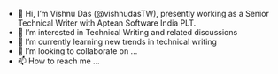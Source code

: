 - 👋 Hi, I’m  Vishnu Das (@vishnudasTW), presently working as a Senior Technical Writer with Aptean Software India PLT. 
- 👀 I’m interested in Technical Writing and related discussions 
- 🌱 I’m currently learning new trends in technical writing 
- 💞️ I’m looking to collaborate on ...
- 📫 How to reach me ...

<!---
vishnudasTW/vishnudasTW is a ✨ special ✨ repository because its `README.md` (this file) appears on your GitHub profile.
You can click the Preview link to take a look at your changes.
--->

